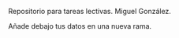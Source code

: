 Repositorio para tareas lectivas.
Miguel González.

<!---
miguel-gonzalez-rodriguez/miguel-gonzalez-rodriguez is a ✨ special ✨ repository because its `README.md` (this file) appears on your GitHub profile.
You can click the Preview link to take a look at your changes.
--->

Añade debajo tus datos en una nueva rama.
